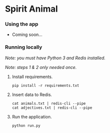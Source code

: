 # Spirit Animal

### Using the app

* Coming soon...


### Running locally
_Note: you must have Python 3 and Redis installed._

_Note: steps 1 & 2 only needed once._

1. Install requirements.

    `pip install -r requirements.txt`

2. Insert data to Redis.

    ```
    cat animals.txt | redis-cli --pipe
    cat adjectives.txt | redis-cli --pipe
    ```
    
3. Run the application.

    `python run.py`